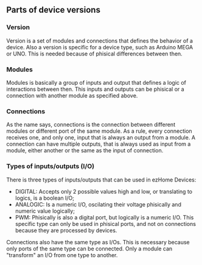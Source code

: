 ## Parts of device versions

### Version
Version is a set of modules and connections that defines the behavior of a device. Also a version is specific for a device type,
such as Arduino MEGA or UNO. This is needed because of phisical differences between then. 

### Modules
Modules is basically a group of inputs and output that defines a logic of interactions between then. This inputs and outputs
can be phisical or a connection with another module as specified above.

### Connections
As the name says, connections is the connection between different modules or different port of the same module. As a rule, 
every connection receives one, and only one, input that is always an output from a module. A connection can have multiple outputs,
that is always used as input from a module, either another or the same as the input of connection.

### Types of inputs/outputs (I/O)
There is three types of inputs/outputs that can be used in ezHome Devices:
* DIGITAL: Accepts only 2 possible values high and low, or translating to logics, is a boolean I/O;
* ANALOGIC: Is a numeric I/O, oscilating their voltage phisically and numeric value logically;
* PWM: Phisically is also a digital port, but logically is a numeric I/O. This specific type can only be used in phisical ports, 
and not on connections because they are processed by devices.

Connections also have the same type as I/Os. This is necessary because only ports of the same type can be connected. Only a 
module can "transform" an I/O from one type to another.